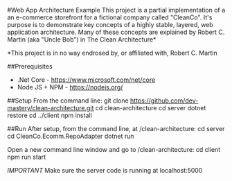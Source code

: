 #Web App Architecture Example
This project is a partial implementation of a an e-commerce storefront for a fictional company called "CleanCo". It's purpose is to demonstrate key concepts of a highly stable, layered, web application architecture.
Many of these concepts are explained by Robert C. Martin (aka "Uncle Bob") in The Clean Architecture*

*This project is in no way endrosed by, or affiliated with, Robert C. Martin

##Prerequisites
* .Net Core - https://www.microsoft.com/net/core 
* Node JS + NPM - https://nodejs.org/ 

##Setup
From the command line:
    git clone https://github.com/dev-mastery/clean-architecture.git
    cd clean-architecture
    cd server 
    dotnet restore
    cd ../client
    npm install
    
##Run
After setup, from the command line, at /clean-architecture:
    cd server
    cd CleanCo.Ecomm.RepoAdapter
    dotnet run

Open a new command line window and go to /clean-architecture:
    cd client
    npm run start
    
*IMPORTANT* Make sure the server code is running at localhost:5000
